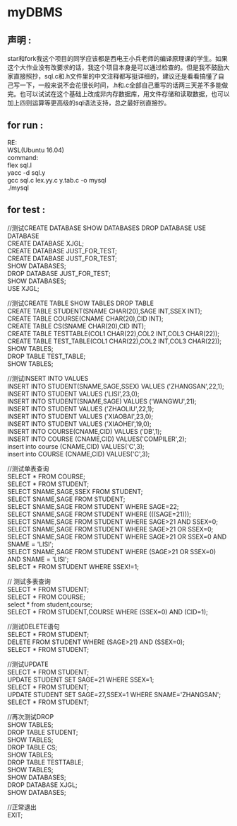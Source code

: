 # myDBMS
## 声明 :  
star和fork我这个项目的同学应该都是西电王小兵老师的编译原理课的学生。如果这个大作业没有改要求的话，我这个项目本身是可以通过检查的。但是我不鼓励大家直接照抄，sql.c和.h文件里的中文注释都写挺详细的，建议还是看看搞懂了自己写一下，一般来说不会花很长时间，.h和.c全部自己重写的话两三天差不多能做完。也可以试试在这个基础上改成非内存数据库，用文件存储和读取数据，也可以加上四则运算等更高级的sql语法支持，总之最好别直接抄。
## for run :  
  RE:  
  WSL(Ubuntu 16.04)  
  command:  
  flex sql.l  
  yacc -d sql.y  
  gcc sql.c lex.yy.c y.tab.c -o mysql  
  ./mysql  

## for test :  

//测试CREATE DATABASE SHOW DATABASES DROP DATABASE USE DATABASE  
CREATE DATABASE XJGL;  
CREATE DATABASE JUST_FOR_TEST;  
CREATE DATABASE JUST_FOR_TEST;  
SHOW DATABASES;  
DROP DATABASE JUST_FOR_TEST;  
SHOW DATABASES;  
USE XJGL;  

//测试CREATE TABLE SHOW TABLES DROP TABLE  
CREATE TABLE STUDENT(SNAME CHAR(20),SAGE INT,SSEX INT);  
CREATE TABLE COURSE(CNAME CHAR(20),CID INT);  
CREATE TABLE CS(SNAME CHAR(20),CID INT);  
CREATE TABLE TESTTABLE(COL1 CHAR(22),COL2 INT,COL3 CHAR(22));  
CREATE TABLE TEST_TABLE(COL1 CHAR(22),COL2 INT,COL3 CHAR(22));  
SHOW TABLES;  
DROP TABLE TEST_TABLE;  
SHOW TABLES;  

//测试INSERT INTO VALUES  
INSERT INTO STUDENT(SNAME,SAGE,SSEX) VALUES ('ZHANGSAN',22,1);  
INSERT INTO STUDENT VALUES ('LISI',23,0);  
INSERT INTO STUDENT(SNAME,SAGE) VALUES ('WANGWU',21);  
INSERT INTO STUDENT VALUES ('ZHAOLIU',22,1);  
INSERT INTO STUDENT VALUES ('XIAOBAI',23,0);  
INSERT INTO STUDENT VALUES ('XIAOHEI',19,0);  
INSERT INTO COURSE(CNAME,CID) VALUES ('DB',1);  
INSERT INTO COURSE (CNAME,CID) VALUES('COMPILER',2);  
insert into course (CNAME,CID) VALUES('C',3);  
insert into COURSE (CNAME,CID) VALUES('C',3);  

//测试单表查询  
SELECT * FROM COURSE;  
SELECT * FROM STUDENT;  
SELECT SNAME,SAGE,SSEX FROM STUDENT;  
SELECT SNAME,SAGE FROM STUDENT;  
SELECT SNAME,SAGE FROM STUDENT WHERE SAGE=22;  
SELECT SNAME,SAGE FROM STUDENT WHERE (((SAGE=21)));  
SELECT SNAME,SAGE FROM STUDENT WHERE SAGE>21 AND SSEX=0;  
SELECT SNAME,SAGE FROM STUDENT WHERE SAGE>21 OR SSEX=0;  
SELECT SNAME,SAGE FROM STUDENT WHERE SAGE>21 OR SSEX=0 AND SNAME = 'LISI';  
SELECT SNAME,SAGE FROM STUDENT WHERE (SAGE>21 OR SSEX=0) AND SNAME = 'LISI';  
SELECT * FROM STUDENT WHERE SSEX!=1;  

// 测试多表查询  
SELECT * FROM STUDENT;  
SELECT * FROM COURSE;  
select * from student,course;  
SELECT * FROM STUDENT,COURSE WHERE (SSEX=0) AND (CID=1);  

//测试DELETE语句  
SELECT * FROM STUDENT;  
DELETE FROM STUDENT WHERE (SAGE>21) AND (SSEX=0);  
SELECT * FROM STUDENT;  

//测试UPDATE  
SELECT * FROM STUDENT;  
UPDATE STUDENT SET SAGE=21 WHERE SSEX=1;  
SELECT * FROM STUDENT;  
UPDATE STUDENT SET SAGE=27,SSEX=1 WHERE SNAME='ZHANGSAN';  
SELECT * FROM STUDENT;  

//再次测试DROP  
SHOW TABLES;  
DROP TABLE STUDENT;  
SHOW TABLES;  
DROP TABLE CS;  
SHOW TABLES;  
DROP TABLE TESTTABLE;  
SHOW TABLES;  
SHOW DATABASES;  
DROP DATABASE XJGL;  
SHOW DATABASES;  

//正常退出  
EXIT;  


